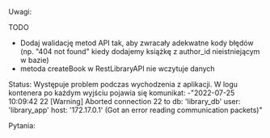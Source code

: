 Uwagi:

TODO

- Dodaj walidację metod API tak, aby zwracały adekwatne kody błędów (np. "404 not found" kiedy dodajemy książkę z author_id nieistniejącym w bazie)
- metoda createBook w RestLibraryAPI nie wczytuje danych

Status:
Występuje problem podczas wychodzenia z aplikacji. W logu kontenera po każdym wyjściu pojawia się komunikat:
-"2022-07-25 10:09:42 22 [Warning] Aborted connection 22 to db: 'library_db' user: 'library_app' host: '172.17.0.1' (Got an error reading communication
packets)"

Pytania:

